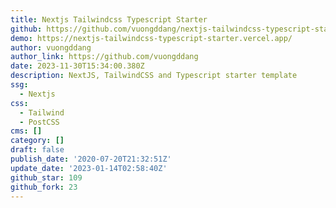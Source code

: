 ```yaml
---
title: Nextjs Tailwindcss Typescript Starter
github: https://github.com/vuongddang/nextjs-tailwindcss-typescript-starter
demo: https://nextjs-tailwindcss-typescript-starter.vercel.app/
author: vuongddang
author_link: https://github.com/vuongddang
date: 2023-11-30T15:34:00.380Z
description: NextJS, TailwindCSS and Typescript starter template
ssg:
  - Nextjs
css:
  - Tailwind
  - PostCSS
cms: []
category: []
draft: false
publish_date: '2020-07-20T21:32:51Z'
update_date: '2023-01-14T02:58:40Z'
github_star: 109
github_fork: 23
---
```


